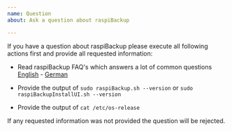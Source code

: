 ```yaml
---
name: Question 
about: Ask a question about raspiBackup

---
```


If you have a question about raspiBackup please execute all following actions first and provide all requested information:

* Read raspiBackup FAQ's which answers a lot of common questions [English](https://www.linux-tips-and-tricks.de/en/faq) - [German](https://www.linux-tips-and-tricks.de/de/faq)

* Provide the output of `sudo raspiBackup.sh --version` or `sudo raspiBackupInstallUI.sh --version`
* Provide the output of `cat /etc/os-release`

If any requested information was not provided the question will be rejected.
